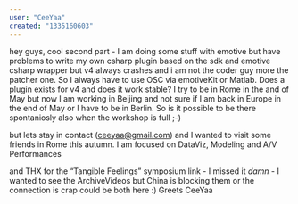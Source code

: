 ```yaml
---
user: "CeeYaa"
created: "1335160603"
---
```


hey guys, cool second part - I am doing some stuff with emotive but have problems to write my own csharp plugin based on the sdk and emotive csharp wrapper but v4 always crashes and i am not the coder guy more the patcher one. So I always have to use OSC via emotiveKit or Matlab. Does a plugin exists for v4 and does it work stable? 
I try to be in Rome in the and of May but now I am working in Beijing and not sure if I am back in Europe in the end of May or I have to be in Berlin. So is it possible to be there spontaniosly also when the workshop is full ;-) 

but lets stay in contact (ceeyaa@gmail.com) and I wanted to visit some friends in Rome this autumn. I am focused on DataViz, Modeling and A/V Performances

and THX for the “Tangible Feelings” symposium link - I missed it *damn* - I wanted to see the ArchiveVideos but China is blocking them or the connection is crap could be both here :) 
Greets CeeYaa
